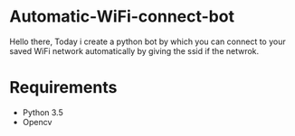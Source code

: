 # Automatic-WiFi-connect-bot

Hello there, Today i create a python bot by which you can connect to your saved WiFi network automatically by giving the ssid if the netwrok.

# Requirements

* Python 3.5
* Opencv
